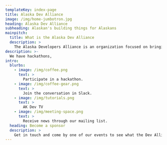 ```yaml
---
templateKey: index-page
title: Alaska Dev Alliance
image: /img/home-jumbotron.jpg
heading: Alaska Dev Alliance
subheading: Alaskan's building things for Alaskans
mainpitch:
  title: What is the Alaska Dev Alliance
  description: >
    The Alaska Developers Alliance is an organization focused on bringing together all segments of programmers from video game development and virtual reality to web development and enterprise software tooling. It was built as a community to get students plugged in earlier, provide continued learning opportunities for professionals, and inspire and educate the community. The Alliance bridges the geography of Alaska with chapters in Juneau, Anchorage, and Fairbanks, along with specific groups like the VMWare users group joining under the umbrella. It currently has over 200 members and regularly has meetups  digitally joining all three locations including more than 50 people and streaming live on facebook.
description: >-
  We have hackathons, 
intro:
  blurbs:
    - image: /img/coffee.png
      text: >
        Participate in a hackathon.
    - image: /img/coffee-gear.png
      text: >
        Join the conversation in Slack.
    - image: /img/tutorials.png
      text: >
        AK Dev TV
    - image: /img/meeting-space.png
      text: >
        Receive news through our mailing list.
  heading: Become a sponsor
  description: >
    Get in touch and come by one of our events to see what the Dev Alliance can do for your company and your work force.
---
```

